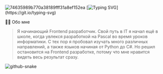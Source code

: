 ![74635989b770a38189fff31a8ef152ea](https://github.com/BarievArtem/BarievArtem/assets/159599279/f90f129d-36ef-41e6-acf5-1fdadd52c262)
[![Typing SVG](https://readme-typing-svg.demolab.com?font=Fira+Code&weight=600&size=19&pause=990&width=435&lines=%D0%9F%D1%80%D0%B8%D0%B2%D0%B5%D1%82!+%D0%9C%D0%B5%D0%BD%D1%8F+%D0%B7%D0%BE%D0%B2%D1%83%D1%82+%D0%90%D1%80%D1%82%D1%91%D0%BC!;%D0%AF+Frontend+%D0%A0%D0%B0%D0%B7%D1%80%D0%B0%D0%B1%D0%BE%D1%82%D1%87%D0%B8%D0%BA.;Hi!+My+name+is+Artem!;I+am+a+Frontend+Developer.)](https://git.io/typing-svg)

👨‍💻 Обо мне
> Я начинающий Frontend разработчик. Свой путь в IT я начал ещё в школе, когда увлекся разработкой на Pascal во время уроков информатики. С тех пор я пробовал изучать много различных направлений, а также языков начиная от Python до C#. Но решил остановится на Frontend разработке, потому что мне нравится видеть весь результат сразу.


 
 
 ![github-snake](https://github.com/BarievArtem/BarievArtem/assets/159599279/9b65580e-7d26-4f13-b58c-87b2c88bf4ac)
